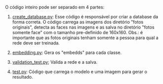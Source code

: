 O código inteiro pode ser separado em 4 partes:

1) [create_database.py](https://github.com/jmmb07/dio-ml/blob/main/face%20recognition%20mtcnn/01A_create_database.py): 
Esse código é responsável por criar a database da forma correta. O código carrega as imagens dos diretório "fotos originais", detecta as faces nas imagens e as salva no diretório "fotos somente face" com o tamanho pre-definido de 160x160. 
Obs.: é importante que as fotos originais tenham somente a pessoa para qual a rede deve ser treinada.

2) [embedding.py](https://github.com/jmmb07/dio-ml/blob/main/face%20recognition%20mtcnn/02A_embedding.py):
Gera os "embedds" para cada classe.

3) [validation_test.py](https://github.com/jmmb07/dio-ml/blob/main/face%20recognition%20mtcnn/03validation_testing.py);
Valida a rede e a salva.

4) [test.py](https://github.com/jmmb07/dio-ml/blob/main/face%20recognition%20mtcnn/04test.py):
Código que carrega o modelo e uma imagem para gerar o resultado.
